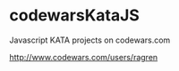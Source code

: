 # codewarsKataJS
 
 Javascript KATA projects on codewars.com 
 
http://www.codewars.com/users/ragren
